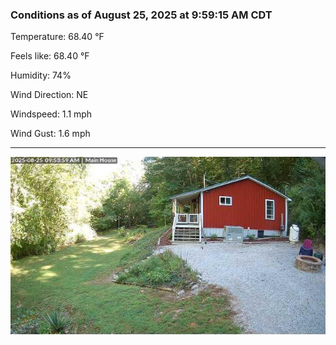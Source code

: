 ### Conditions as of August 25, 2025 at 9:59:15 AM CDT 

Temperature: 68.40 &deg;F

Feels like: 68.40 &deg;F

Humidity: 74%

Wind Direction: NE

Windspeed: 1.1 mph

Wind Gust: 1.6 mph

---

<img src="./images/latest.jpeg"/>

